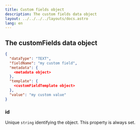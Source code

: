 ```yaml
---
title: Custom fields object
description: The custom fields data object
layout: ../../../../layouts/docs.astro
lang: en
---
```


## The customFields data object

```json
{
  "dataType": "TEXT",
  "fieldName": "my custom field",
  "metadata": {
    <metadata object>
  },
  "template": {
    <customFieldTemplate object>
  },
  "value": "my custom value"
}
```

### id
Unique `string` identifying the object.  This property is always set.